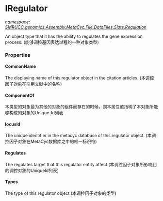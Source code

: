﻿# IRegulator
_namespace: [SMRUCC.genomics.Assembly.MetaCyc.File.DataFiles.Slots.Regulation](./index.md)_

An object type that it has the ability to regulates the gene expression process.
 (能够调控基因表达过程的一种对象类型)




### Properties

#### CommonName
The displaying name of this regulator object in the citation articles.
 (本调控因子对象在引用文献中的名称)
#### ComponentOf
本类型的对象最为其他的对象的组件而存在的时候，则本属性值指明了本对象所能够构成的对象的Unique-Id列表
#### locusId
The unique identifier in the metacyc database of this regulator object.
 (本调控因子对象在MetaCyc数据库之中的唯一标识符)
#### Regulates
The regulates target that this regulator entity affect.(本调控因子对象所影响到的调控对象的UniqueId列表)
#### Types
The type of this regulator object.(本调控因子对象的类型)
